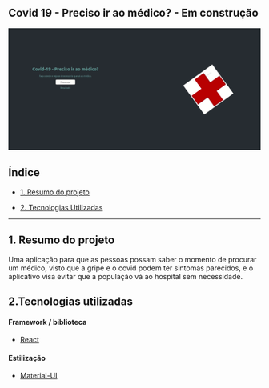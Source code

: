 ## Covid 19 - Preciso ir ao médico?  - Em construção
<p align="center">
<img src="https://github.com/carolineshimada/Covid-19-React/blob/main/my-app/app.gif" >
</p>

## Índice

- [1. Resumo do projeto](#1-resumo-do-projeto)

- [2. Tecnologias Utilizadas](#2-tecnologias-utilizadas)

---

## 1. Resumo do projeto

Uma aplicação para que as pessoas possam saber o momento de procurar um médico, visto que a gripe e o covid podem ter sintomas parecidos, e o aplicativo visa evitar que a população vá ao hospital sem necessidade.

## 2.Tecnologias utilizadas

#### Framework / biblioteca

- [React](https://reactjs.org/)

#### Estilização

- [Material-UI](https://material-ui.com/)



